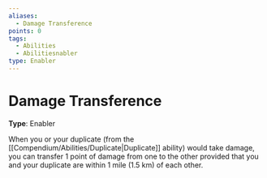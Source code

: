 ```yaml
---
aliases:
  - Damage Transference
points: 0
tags:
  - Abilities
  - Abilitiesnabler
type: Enabler
---
```


# Damage Transference

**Type**: Enabler

When you or your duplicate (from the [[Compendium/Abilities/Duplicate|Duplicate]] ability) would take damage, you can transfer 1 point of damage from one to the other provided that you and your duplicate are within 1 mile (1.5 km) of each other.
